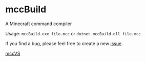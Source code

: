 # mccBuild
A Minecraft command compiler

Usage: `mccBuild.exe file.mcc` or `dotnet mccBuild.dll file.mcc`

If you find a bug, please feel free to create a new [issue](https://github.com/minekrexx/mccBuild/issues).

[mccVS](https://github.com/minekrexx/mccVS)
